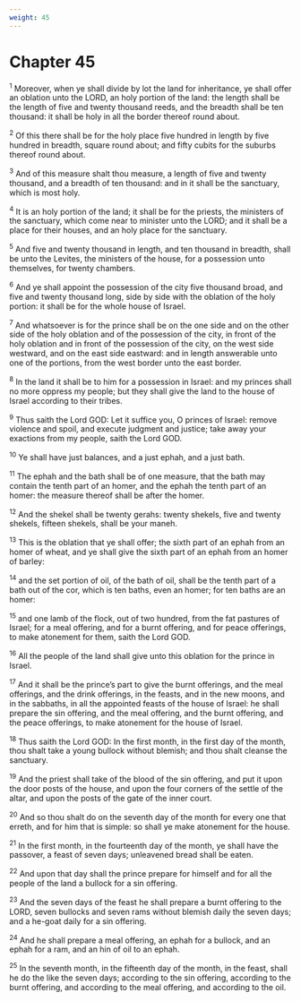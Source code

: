 ```yaml
---
weight: 45
---
```


# Chapter 45

<sup>1</sup> Moreover, when ye shall divide by lot the land for inheritance, ye shall offer an oblation unto the LORD, an holy portion of the land: the length shall be the length of five and twenty thousand reeds, and the breadth shall be ten thousand: it shall be holy in all the border thereof round about. 

<sup>2</sup> Of this there shall be for the holy place five hundred in length by five hundred in breadth, square round about; and fifty cubits for the suburbs thereof round about. 

<sup>3</sup> And of this measure shalt thou measure, a length of five and twenty thousand, and a breadth of ten thousand: and in it shall be the sanctuary, which is most holy. 

<sup>4</sup> It is an holy portion of the land; it shall be for the priests, the ministers of the sanctuary, which come near to minister unto the LORD; and it shall be a place for their houses, and an holy place for the sanctuary. 

<sup>5</sup> And five and twenty thousand in length, and ten thousand in breadth, shall be unto the Levites, the ministers of the house, for a possession unto themselves, for twenty chambers. 

<sup>6</sup> And ye shall appoint the possession of the city five thousand broad, and five and twenty thousand long, side by side with the oblation of the holy portion: it shall be for the whole house of Israel. 

<sup>7</sup> And whatsoever is for the prince shall be on the one side and on the other side of the holy oblation and of the possession of the city, in front of the holy oblation and in front of the possession of the city, on the west side westward, and on the east side eastward: and in length answerable unto one of the portions, from the west border unto the east border. 

<sup>8</sup> In the land it shall be to him for a possession in Israel: and my princes shall no more oppress my people; but they shall give the land to the house of Israel according to their tribes. 

<sup>9</sup> Thus saith the Lord GOD: Let it suffice you, O princes of Israel: remove violence and spoil, and execute judgment and justice; take away your exactions from my people, saith the Lord GOD. 

<sup>10</sup> Ye shall have just balances, and a just ephah, and a just bath. 

<sup>11</sup> The ephah and the bath shall be of one measure, that the bath may contain the tenth part of an homer, and the ephah the tenth part of an homer: the measure thereof shall be after the homer. 

<sup>12</sup> And the shekel shall be twenty gerahs: twenty shekels, five and twenty shekels, fifteen shekels, shall be your maneh. 

<sup>13</sup> This is the oblation that ye shall offer; the sixth part of an ephah from an homer of wheat, and ye shall give the sixth part of an ephah from an homer of barley: 

<sup>14</sup> and the set portion of oil, of the bath of oil, shall be the tenth part of a bath out of the cor, which is ten baths, even an homer; for ten baths are an homer: 

<sup>15</sup> and one lamb of the flock, out of two hundred, from the fat pastures of Israel; for a meal offering, and for a burnt offering, and for peace offerings, to make atonement for them, saith the Lord GOD. 

<sup>16</sup> All the people of the land shall give unto this oblation for the prince in Israel. 

<sup>17</sup> And it shall be the prince’s part to give the burnt offerings, and the meal offerings, and the drink offerings, in the feasts, and in the new moons, and in the sabbaths, in all the appointed feasts of the house of Israel: he shall prepare the sin offering, and the meal offering, and the burnt offering, and the peace offerings, to make atonement for the house of Israel. 

<sup>18</sup> Thus saith the Lord GOD: In the first month, in the first day of the month, thou shalt take a young bullock without blemish; and thou shalt cleanse the sanctuary. 

<sup>19</sup> And the priest shall take of the blood of the sin offering, and put it upon the door posts of the house, and upon the four corners of the settle of the altar, and upon the posts of the gate of the inner court. 

<sup>20</sup> And so thou shalt do on the seventh day of the month for every one that erreth, and for him that is simple: so shall ye make atonement for the house. 

<sup>21</sup> In the first month, in the fourteenth day of the month, ye shall have the passover, a feast of seven days; unleavened bread shall be eaten. 

<sup>22</sup> And upon that day shall the prince prepare for himself and for all the people of the land a bullock for a sin offering. 

<sup>23</sup> And the seven days of the feast he shall prepare a burnt offering to the LORD, seven bullocks and seven rams without blemish daily the seven days; and a he-goat daily for a sin offering. 

<sup>24</sup> And he shall prepare a meal offering, an ephah for a bullock, and an ephah for a ram, and an hin of oil to an ephah. 

<sup>25</sup> In the seventh month, in the fifteenth day of the month, in the feast, shall he do the like the seven days; according to the sin offering, according to the burnt offering, and according to the meal offering, and according to the oil. 


